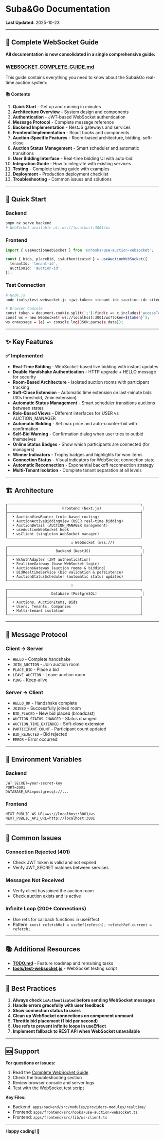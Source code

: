 # Suba&Go Documentation

**Last Updated:** 2025-10-23

---

## 📖 Complete WebSocket Guide

**All documentation is now consolidated in a single comprehensive guide:**

### **[WEBSOCKET_COMPLETE_GUIDE.md](./WEBSOCKET_COMPLETE_GUIDE.md)**

This guide contains everything you need to know about the Suba&Go real-time auction system:

#### 📚 Contents

1. **Quick Start** - Get up and running in minutes
2. **Architecture Overview** - System design and components
3. **Authentication** - JWT-based WebSocket authentication
4. **Message Protocol** - Complete message reference
5. **Backend Implementation** - NestJS gateways and services
6. **Frontend Implementation** - React hooks and components
7. **Auction-Specific Features** - Room-based architecture, bidding, soft-close
8. **Auction Status Management** - Smart scheduler and automatic transitions
9. **User Bidding Interface** - Real-time bidding UI with auto-bid
10. **Integration Guide** - How to integrate with existing services
11. **Testing** - Complete testing guide with examples
12. **Deployment** - Production deployment checklist
13. **Troubleshooting** - Common issues and solutions

---

## 🚀 Quick Start

### Backend
```bash
pnpm nx serve backend
# WebSocket available at: ws://localhost:3001/ws
```

### Frontend
```typescript
import { useAuctionWebSocket } from '@/hooks/use-auction-websocket';

const { bids, placeBid, isAuthenticated } = useAuctionWebSocket({
  tenantId: 'tenant-id',
  auctionId: 'auction-id',
});
```

### Test Connection
```bash
# Node.js
node tools/test-websocket.js <jwt-token> <tenant-id> <auction-id> <item-id>

# Browser Console
const token = document.cookie.split(';').find(c => c.includes('accessToken'))?.split('=')[1];
const ws = new WebSocket(`ws://localhost:3001/ws?token=${token}`);
ws.onmessage = (e) => console.log(JSON.parse(e.data));
```

---

## ✨ Key Features

### ✅ Implemented

- **Real-Time Bidding** - WebSocket-based live bidding with instant updates
- **Double Handshake Authentication** - HTTP upgrade + HELLO message for security
- **Room-Based Architecture** - Isolated auction rooms with participant tracking
- **Soft-Close Extension** - Automatic time extension on last-minute bids (30s threshold, 2min extension)
- **Automatic Status Management** - Smart scheduler transitions auctions between states
- **Role-Based Views** - Different interfaces for USER vs AUCTION_MANAGER
- **Automatic Bidding** - Set max price and auto-counter-bid with confirmation
- **Self-Bid Warning** - Confirmation dialog when user tries to outbid themselves
- **Online Status Badges** - Show which participants are connected (for managers)
- **Winner Indicators** - Trophy badges and highlights for won items
- **Connection Status** - Visual indicators for WebSocket connection state
- **Automatic Reconnection** - Exponential backoff reconnection strategy
- **Multi-Tenant Isolation** - Complete tenant separation at all levels

---

## 🏗️ Architecture

```
┌─────────────────────────────────────────────────────────────┐
│                         Frontend (Next.js)                   │
├─────────────────────────────────────────────────────────────┤
│  • AuctionViewRouter (role-based routing)                   │
│  • AuctionActiveBiddingView (USER real-time bidding)        │
│  • AuctionDetail (AUCTION_MANAGER management)               │
│  • useAuctionWebSocket hook                                 │
│  • wsClient (singleton WebSocket manager)                   │
└─────────────────────────────────────────────────────────────┘
                              ↕ WebSocket (wss://)
┌─────────────────────────────────────────────────────────────┐
│                      Backend (NestJS)                        │
├─────────────────────────────────────────────────────────────┤
│  • WsAuthAdapter (JWT authentication)                       │
│  • RealtimeGateway (base WebSocket logic)                   │
│  • AuctionsGateway (auction rooms & bidding)                │
│  • BidRealtimeService (bid validation & persistence)        │
│  • AuctionStatusScheduler (automatic status updates)        │
└─────────────────────────────────────────────────────────────┘
                              ↕
┌─────────────────────────────────────────────────────────────┐
│                    Database (PostgreSQL)                     │
├─────────────────────────────────────────────────────────────┤
│  • Auctions, AuctionItems, Bids                             │
│  • Users, Tenants, Companies                                │
│  • Multi-tenant isolation                                   │
└─────────────────────────────────────────────────────────────┘
```

---

## 📡 Message Protocol

### Client → Server

- `HELLO` - Complete handshake
- `JOIN_AUCTION` - Join auction room
- `PLACE_BID` - Place a bid
- `LEAVE_AUCTION` - Leave auction room
- `PING` - Keep-alive

### Server → Client

- `HELLO_OK` - Handshake complete
- `JOINED` - Successfully joined room
- `BID_PLACED` - New bid placed (broadcast)
- `AUCTION_STATUS_CHANGED` - Status changed
- `AUCTION_TIME_EXTENDED` - Soft-close extension
- `PARTICIPANT_COUNT` - Participant count updated
- `BID_REJECTED` - Bid rejected
- `ERROR` - Error occurred

---

## 🔐 Environment Variables

### Backend
```env
JWT_SECRET=your-secret-key
PORT=3001
DATABASE_URL=postgresql://...
```

### Frontend
```env
NEXT_PUBLIC_WS_URL=ws://localhost:3001/ws
NEXT_PUBLIC_API_URL=http://localhost:3001
```

---

## 🐛 Common Issues

### Connection Rejected (401)
- Check JWT token is valid and not expired
- Verify JWT_SECRET matches between services

### Messages Not Received
- Verify client has joined the auction room
- Check auction exists and is active

### Infinite Loop (200+ Connections)
- Use refs for callback functions in useEffect
- Pattern: `const refetchRef = useRef(refetch); refetchRef.current = refetch;`

---

## 📚 Additional Resources

- **[TODO.md](../TODO.md)** - Feature roadmap and remaining tasks
- **[tools/test-websocket.js](../tools/test-websocket.js)** - WebSocket testing script

---

## 🎯 Best Practices

1. **Always check `isAuthenticated` before sending WebSocket messages**
2. **Handle errors gracefully with user feedback**
3. **Show connection status to users**
4. **Clean up WebSocket connections on component unmount**
5. **Throttle bid placement (1 bid per second)**
6. **Use refs to prevent infinite loops in useEffect**
7. **Implement fallback to REST API when WebSocket unavailable**

---

## 🆘 Support

**For questions or issues:**
1. Read the [Complete WebSocket Guide](./WEBSOCKET_COMPLETE_GUIDE.md)
2. Check the troubleshooting section
3. Review browser console and server logs
4. Test with the WebSocket test script

**Key Files:**
- Backend: `apps/backend/src/modules/providers-modules/realtime/`
- Frontend: `apps/frontend/src/hooks/use-auction-websocket.ts`
- Frontend: `apps/frontend/src/lib/ws-client.ts`

---

**Happy coding! 🚀**

